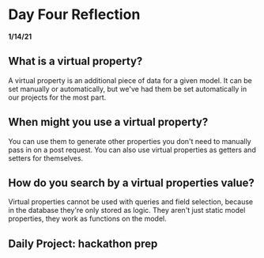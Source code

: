 # Day Four Reflection
__1/14/21__

## What is a virtual property?
A virtual property is an additional piece of data for a given model. It can be set manually or automatically, but we've had them be set automatically in our projects for the most part.

## When might you use a virtual property?
You can use them to generate other properties you don't need to manually pass in on a post request. You can also use virtual properties as getters and setters for themselves. 

## How do you search by a virtual properties value? 
Virtual properties cannot be used with queries and field selection, because in the database they're only stored as logic. They aren't just static model properties, they work as functions on the model.


## Daily Project: hackathon prep